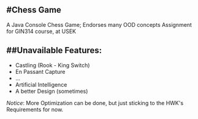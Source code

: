 #Chess Game
-------------

A Java Console Chess Game; Endorses many OOD concepts
Assignment for GIN314 course, at USEK

##Unavailable Features:
-----------------------
* Castling (Rook - King Switch)
* En Passant Capture
* ...
* Artificial Intelligence
* A better Design (sometimes)


*Notice*: More Optimization can be done, but just sticking
to the HWK's Requirements for now.

